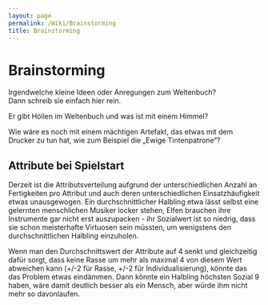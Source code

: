 ```yaml
---
layout: page
permalink: /Wiki/Brainstorming
title: Brainstorming
---
```


# Brainstorming

<p>Irgendwelche kleine Ideen oder Anregungen zum Weltenbuch?<br/>
Dann schreib sie einfach hier rein.</p>
Er gibt Höllen im Weltenbuch und was ist mit einem Himmel?

Wie wäre es noch mit einem mächtigen Artefakt, das etwas mit dem Drucker zu tun hat, wie zum Beispiel die &bdquo;Ewige Tintenpatrone&ldquo;?

## Attribute bei Spielstart

Derzeit ist die Attributsverteilung aufgrund der unterschiedlichen Anzahl an Fertigkeiten pro Attribut und auch deren unterschiedlichen Einsatzhäufigkeit etwas unausgewogen. Ein durchschnittlicher Halbling etwa lässt selbst eine gelernten menschlichen Musiker locker stehen, Elfen brauchen ihre Instrumente gar nicht erst auszupacken - ihr Sozialwert ist so niedrig, dass sie schon meisterhafte Virtuosen sein müssten, um wenigstens den durchschnittlichen Halbling einzuholen.

Wenn man den Durchschnittswert der Attribute auf 4 senkt und gleichzeitig dafür sorgt, dass keine Rasse um mehr als maximal 4 von diesem Wert abweichen kann (+/-2 für Rasse, +/-2 für Individualisierung), könnte das das Problem etwas eindämmen. Dann könnte ein Halbling höchsten Sozial 9 haben, wäre damit deutlich besser als ein Mensch, aber würde ihm nicht mehr so davonlaufen.

